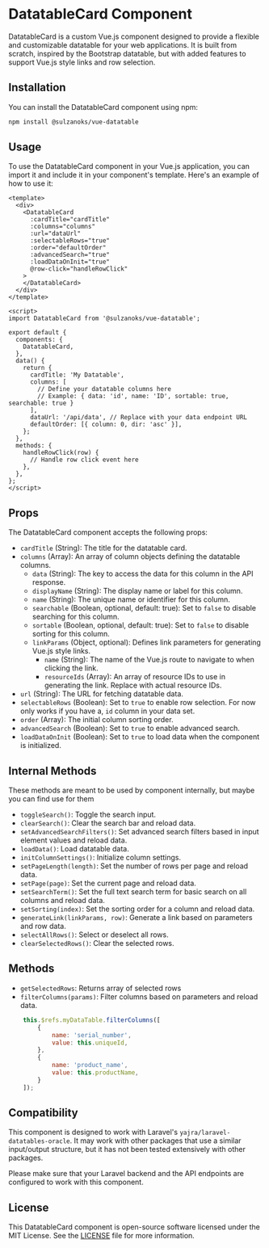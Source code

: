 # DatatableCard Component

DatatableCard is a custom Vue.js component designed to provide a flexible and customizable datatable for your web applications. It is built from scratch, inspired by the Bootstrap datatable, but with added features to support Vue.js style links and row selection.

## Installation

You can install the DatatableCard component using npm:

```bash
npm install @sulzanoks/vue-datatable
```

## Usage

To use the DatatableCard component in your Vue.js application, you can import it and include it in your component's template. Here's an example of how to use it:

```vue
<template>
  <div>
    <DatatableCard
      :cardTitle="cardTitle"
      :columns="columns"
      :url="dataUrl"
      :selectableRows="true"
      :order="defaultOrder"
      :advancedSearch="true"
      :loadDataOnInit="true"
      @row-click="handleRowClick"
    >
    </DatatableCard>
  </div>
</template>

<script>
import DatatableCard from '@sulzanoks/vue-datatable';

export default {
  components: {
    DatatableCard,
  },
  data() {
    return {
      cardTitle: 'My Datatable',
      columns: [
        // Define your datatable columns here
        // Example: { data: 'id', name: 'ID', sortable: true, searchable: true }
      ],
      dataUrl: '/api/data', // Replace with your data endpoint URL
      defaultOrder: [{ column: 0, dir: 'asc' }],
    };
  },
  methods: {
    handleRowClick(row) {
      // Handle row click event here
    },
  },
};
</script>
```

## Props

The DatatableCard component accepts the following props:

- `cardTitle` (String): The title for the datatable card.
- `columns` (Array): An array of column objects defining the datatable columns.
  - `data` (String): The key to access the data for this column in the API response.
  - `displayName` (String): The display name or label for this column.
  - `name` (String): The unique name or identifier for this column.
  - `searchable` (Boolean, optional, default: true): Set to `false` to disable searching for this column.
  - `sortable` (Boolean, optional, default: true): Set to `false` to disable sorting for this column.
  - `linkParams` (Object, optional): Defines link parameters for generating Vue.js style links.
    - `name` (String): The name of the Vue.js route to navigate to when clicking the link.
    - `resourceIds` (Array): An array of resource IDs to use in generating the link. Replace with actual resource IDs.
- `url` (String): The URL for fetching datatable data.
- `selectableRows` (Boolean): Set to `true` to enable row selection. For now only works if you have a, `id` column in your data set. 
- `order` (Array): The initial column sorting order.
- `advancedSearch` (Boolean): Set to `true` to enable advanced search.
- `loadDataOnInit` (Boolean): Set to `true` to load data when the component is initialized.

## Internal Methods

These methods are meant to be used by component internally, but maybe you can find use for them

- `toggleSearch()`: Toggle the search input.
- `clearSearch()`: Clear the search bar and reload data.
- `setAdvancedSearchFilters()`: Set advanced search filters based in input element values and reload data.
- `loadData()`: Load datatable data.
- `initColumnSettings()`: Initialize column settings.
- `setPageLength(length)`: Set the number of rows per page and reload data.
- `setPage(page)`: Set the current page and reload data.
- `setSearchTerm()`: Set the full text search term for basic search on all columns and reload data.
- `setSorting(index)`: Set the sorting order for a column and reload data.
- `generateLink(linkParams, row)`: Generate a link based on parameters and row data.
- `selectAllRows()`: Select or deselect all rows.
- `clearSelectedRows()`: Clear the selected rows.

## Methods
- `getSelectedRows`: Returns array of selected rows
- `filterColumns(params)`: Filter columns based on parameters and reload data.
```javascript
    this.$refs.myDataTable.filterColumns([
        {
            name: 'serial_number',
            value: this.uniqueId,
        },
        {
            name: 'product_name',
            value: this.productName,
        }
    ]);
```

## Compatibility

This component is designed to work with Laravel's `yajra/laravel-datatables-oracle`. It may work with other packages that use a similar input/output structure, but it has not been tested extensively with other packages.

Please make sure that your Laravel backend and the API endpoints are configured to work with this component.

## License

This DatatableCard component is open-source software licensed under the MIT License. See the [LICENSE](LICENSE) file for more information.